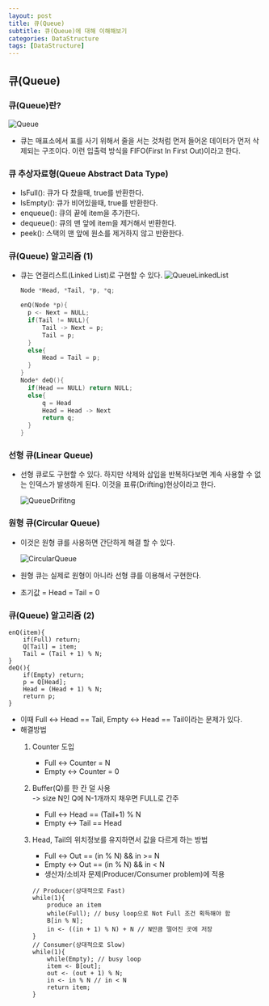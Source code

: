 ```yaml
---
layout: post
title: 큐(Queue)
subtitle: 큐(Queue)에 대해 이해해보기
categories: DataStructure
tags: [DataStructure]
---
```

## 큐(Queue)

### 큐(Queue)란?
![Queue](https://user-images.githubusercontent.com/95980754/200119886-6da42edf-3827-4394-b06b-4fb6d41fbdeb.png)
* 큐는 매표소에서 표를 사기 위해서 줄을 서는 것처럼 먼저 들어온 데이터가 먼저 삭제되는 구조이다. 이런 입출력 방식을 FIFO(First In First Out)이라고 한다.

### 큐 추상자료형(Queue Abstract Data Type)
* IsFull(): 큐가 다 찼을때, true를 반환한다.
* IsEmpty(): 큐가 비어있을때, true를 반환한다.
* enqueue(): 큐의 끝에 item을 추가한다.
* dequeue(): 큐의 맨 앞에 item을 제거해서 반환한다.
* peek(): 스택의 맨 앞에 원소를 제거하지 않고 반환한다.

### 큐(Queue) 알고리즘 (1)
* 큐는 연결리스트(Linked List)로 구현할 수 있다.
  ![QueueLinkedList](https://user-images.githubusercontent.com/95980754/200120695-691cbfcb-4097-43b3-a1de-d37f48b95e53.png)
  
  ``` C
  Node *Head, *Tail, *p, *q;

  enQ(Node *p){
    p <- Next = NULL;
    if(Tail != NULL){
        Tail -> Next = p;
        Tail = p;
    }
    else{
        Head = Tail = p;
    }
  }
  Node* deQ(){
    if(Head == NULL) return NULL;
    else{
        q = Head
        Head = Head -> Next
        return q;
    }
  }
  ```
### 선형 큐(Linear Queue)
* 선형 큐로도 구현할 수 있다. 하지만 삭제와 삽입을 반복하다보면 계속 사용할 수 없는 인덱스가 발생하게 된다. 이것을 표류(Drifting)현상이라고 한다.
  
  ![QueueDrifitng](https://user-images.githubusercontent.com/95980754/200121485-e900cb01-a0f8-412b-a76d-69c42ec0a5ed.png)

### 원형 큐(Circular Queue)

* 이것은 원형 큐를 사용하면 간단하게 해결 할 수 있다.
 
  ![CircularQueue](https://user-images.githubusercontent.com/95980754/200122666-df78c616-6265-440f-af20-500e5459e549.png)

* 원형 큐는 실제로 원형이 아니라 선형 큐를 이용해서 구현한다.
* 초기값 = Head = Tail = 0
### 큐(Queue) 알고리즘 (2)
```
enQ(item){
    if(Full) return;
    Q[Tail] = item;
    Tail = (Tail + 1) % N;
}
deQ(){
    if(Empty) return;
    p = Q[Head];
    Head = (Head + 1) % N;
    return p;
}
```
* 이때 Full <-> Head == Tail, Empty <-> Head == Tail이라는 문제가 있다. 
* 해결방법
    1. Counter 도입
       * Full <-> Counter = N
       * Empty <-> Counter = 0
    2. Buffer(Q)를 한 칸 덜 사용 <br>
       -> size N인 Q에 N-1개까지 채우면 FULL로 간주
       * Full <-> Head == (Tail+1) % N
       * Empty <-> Tail == Head
    3. Head, Tail의 위치정보를 유지하면서 값을 다르게 하는 방법
        * Full <-> Out == (in % N) && in >= N
        * Empty <-> Out == (in % N) && in < N
        * 생산자/소비자 문제(Producer/Consumer problem)에 적용
      
        ```
        // Producer(상대적으로 Fast)
        while(1){
            produce an item
            while(Full); // busy loop으로 Not Full 조건 획득해야 함
            B[in % N];
            in <- ((in + 1) % N) + N // N만큼 떨어진 곳에 저장
        }
        // Consumer(상대적으로 Slow)
        while(1){
            while(Empty); // busy loop
            item <- B[out];
            out <- (out + 1) % N;
            in <- in % N // in < N
            return item;
        }
        ```


        